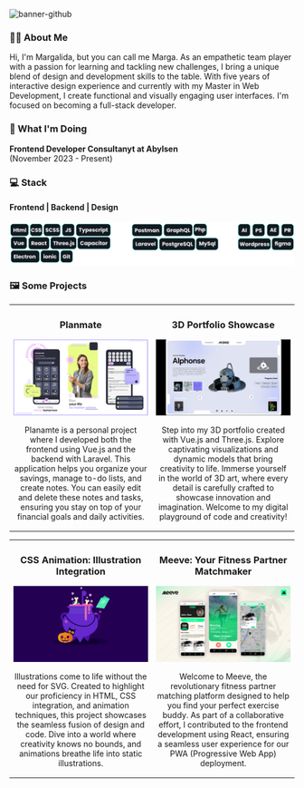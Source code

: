 ![banner-github](https://github.com/Margavivas/Margavivas/assets/108183207/afa23aaf-71fe-4b97-8dc4-ac44a8f0567a)

<h3>👩‍💻 About Me</h3>
    <p>Hi, I'm Margalida, but you can call me Marga. As an empathetic team player with a passion for learning and tackling new challenges, I bring a unique blend of design and development skills to the table. With five years of interactive design experience and currently with my Master in Web Development, I create functional and visually engaging user interfaces. I'm focused on becoming a full-stack developer.</p>

<h3>🚀 What I'm Doing</h3>
<b>Frontend Developer Consultanyt at Abylsen </b><br>
(November 2023 - Present)<br>


<h3>💻 Stack</h3>
<h4> Frontend | Backend | Design </h4>
<img src="https://github.com/Margavivas/Margavivas/blob/main/stack-1.png" alt="Stack" />

<h3>🖼 Some Projects</h3>
<table>
<tr>
<td width="50%">
<h3 align="center">Planmate</h3>
<div align="center">
<a href="https://github.com/Margavivas/planmate" target="_blank"><img src="https://github.com/Margavivas/Margavivas/blob/main/planmate.png" width="400" alt="Planmate app"></a>
<p></p>
<p>Planamte is a personal project where I developed both the frontend using Vue.js and the backend with Laravel. This application helps you organize your savings, manage to-do lists, and create notes. You can easily edit and delete these notes and tasks, ensuring you stay on top of your financial goals and daily activities.</p>
</div>
                                                                                      
</td>

<td width="50%">
<h3 align="center">3D Portfolio Showcase</h3>
<div align="center">
<a href="https://github.com/Margavivas/3DArtist-portfolio" target="_blank"><img src="https://github.com/Margavivas/Margavivas/blob/main/3dportfolio.png" width="400" alt="3d porfolio web"></a>
    <p></p>
<p>Step into my 3D portfolio created with Vue.js and Three.js. Explore captivating visualizations and dynamic models that bring creativity to life. Immerse yourself in the world of 3D art, where every detail is carefully crafted to showcase innovation and imagination. Welcome to my digital playground of code and creativity!</p>
</div>                                                          
</table>                                                                                 
</div>
<table>
<tr>
<td width="50%">
<h3 align="center">CSS Animation: Illustration Integration</h3>
<div align="center">
<a href="https://codepen.io/margavivas/pen/NWBrYQZ" target="_blank"><img src="https://github.com/Margavivas/Margavivas/blob/main/css%20animation.gif" width="400" alt="
Css Animation"></a>
    <p></p>
<p>Illustrations come to life without the need for SVG. Created to highlight our proficiency in HTML, CSS integration, and animation techniques, this project showcases the seamless fusion of design and code. Dive into a world where creativity knows no bounds, and animations breathe life into static illustrations.</p>
</div>
                                                                                      
</td>

<td width="50%">
<h3 align="center">Meeve: Your Fitness Partner Matchmaker</h3>
<div align="center">
<a href="https://github.com/LouFavre2/Meeve" target="_blank"><img src="https://github.com/Margavivas/Margavivas/blob/main/meeve.png" width="400" alt="Meeve app"></a>
    <p></p>
<p>Welcome to Meeve, the revolutionary fitness partner matching platform designed to help you find your perfect exercise buddy. As part of a collaborative effort, I contributed to the frontend development using React, ensuring a seamless user experience for our PWA (Progressive Web App) deployment.</p>
</div>                                                          
</table>                                                                                 
</div>
<br>

<!--
## 🎓 Education and Certifications
- **Degree in Interactive Design** - XYZ University
- **Web Development Certification** - ABC Platform
- **Basic Android Course** - Link to the course

## 💼 Professional Experience
- **Designer at Company A** (2015 - 2020)
  - Details of your responsibilities and achievements.

- **Web Development Intern at Company B** (2023 - Present)
  - Details of your responsibilities and achievements.

## 📫 How to Reach Me
- **Email**: [your-email@example.com](mailto:your-email@example.com)
- **LinkedIn**: [linkedin.com/in/your-linkedin](https://www.linkedin.com/in/your-linkedin/)
- **Instagram**: [instagram.com/your-instagram](https://www.instagram.com/your-instagram/)

## 🏅 Contributions and Open Source
- Contributions to open-source projects, links to PRs, etc.

## 🌐 Social Media
[![Linkedin: marga](https://img.shields.io/badge/-Margalida-blue?style=flat-square&logo=Linkedin&logoColor=white&link=https://www.linkedin.com/in/tu-linkedin/)](https://www.linkedin.com/in/tu-linkedin/)
[![GitHub: marga](https://img.shields.io/github/followers/tu-usuario?label=follow&style=social)](https://github.com/tu-usuario)
[![Instagram: marga](https://img.shields.io/badge/-@marga-833AB4?style=flat-square&logo=instagram&logoColor=white&link=https://www.instagram.com/tu-instagram/)](https://www.instagram.com/tu-instagram/)

## 🎨 Personal Interests
- **Illustration**: Link to your Instagram account or portfolio.
- **Video Games**: What types of games do you enjoy or have developed?
- **Language Learning**: English and French.

-->
